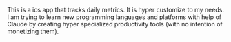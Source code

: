 This is a ios app that tracks daily metrics. It is hyper customize to my needs. 
I am trying to learn new programming languages and platforms with help of Claude by creating
hyper specialized productivity tools (with no intention of monetizing them).